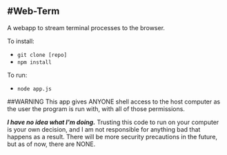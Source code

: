 #Web-Term
---------

A webapp to stream terminal processes to the browser.

To install:

- `git clone [repo]`
- `npm install`

To run:

- `node app.js`

##WARNING
This app gives ANYONE shell access to the host computer as the user the program is run with, with all of those permissions.

***I have no idea what I'm doing.*** Trusting this code to run on your computer is your own decision, and I am not responsible for anything bad that happens as a result. There will be more security precautions in the future, but as of now, there are NONE.